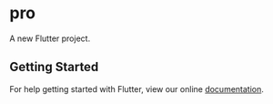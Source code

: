 # pro

A new Flutter project.

## Getting Started

For help getting started with Flutter, view our online
[documentation](https://flutter.io/).

